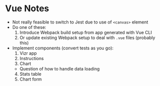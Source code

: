# Vue Notes

* Not really feasible to switch to Jest due to use of `<canvas>` element
* Do one of these:
  1. Introduce Webpack build setup from app generated with Vue CLI
  2. Or update existing Webpack setup to deal with `.vue` files (probably this)
* Implement components (convert tests as you go):
  1. Vizr app
  2. Instructions
  3. Chart
    * Question of how to handle data loading
  4. Stats table
  5. Chart form
